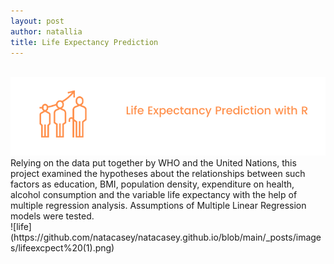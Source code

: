 ```yaml
---
layout: post
author: natallia
title: Life Expectancy Prediction
---
```

<br>
<img src ="images/lifeexcpect%20(1).png"><br>  
Relying on the data put together by WHO and the United Nations, this project examined the hypotheses about the relationships between such factors as education, BMI, population density, expenditure on health, alcohol consumption and the variable life expectancy with the help of multiple regression analysis. Assumptions of Multiple Linear Regression models were tested.
<br>
![life](https://github.com/natacasey/natacasey.github.io/blob/main/_posts/images/lifeexcpect%20(1).png)
<br>
